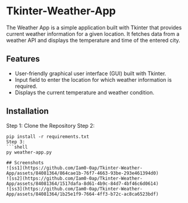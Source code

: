 # Tkinter-Weather-App
The Weather App is a simple application built with Tkinter that provides current weather information for a given location. It fetches data from a weather API and displays the temperature and time of the entered city.

## Features

- User-friendly graphical user interface (GUI) built with Tkinter.
- Input field to enter the location for which weather information is required.
- Displays the current temperature and weather condition.

## Installation
Step 1: Clone the Repository 
Step 2:
```shell
pip install -r requirements.txt
Step 3:
```shell 
py weather-app.py

## Screenshots
![ss1](https://github.com/Iam0-0ap/Tkinter-Weather-App/assets/84081364/864cae1b-76f7-4663-93be-293e461394d0)
![ss2](https://github.com/Iam0-0ap/Tkinter-Weather-App/assets/84081364/1517dafa-8d61-4b9c-84d7-4bf46c6d0614)
![ss3](https://github.com/Iam0-0ap/Tkinter-Weather-App/assets/84081364/1b25e1f9-7664-4ff3-b72c-ac8ca6523bdf)

